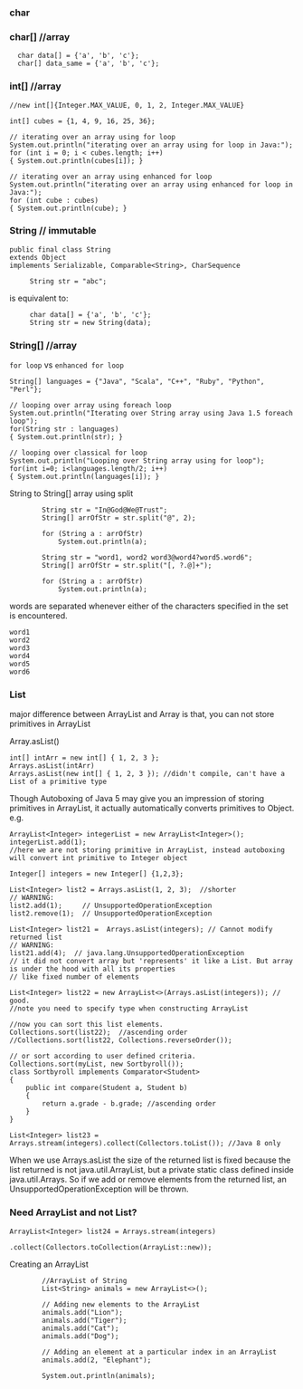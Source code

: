 ### char

### char[]  //array

```
  char data[] = {'a', 'b', 'c'};
  char[] data_same = {'a', 'b', 'c'};

```

### int[]   //array

```
//new int[]{Integer.MAX_VALUE, 0, 1, 2, Integer.MAX_VALUE}

int[] cubes = {1, 4, 9, 16, 25, 36}; 

// iterating over an array using for loop 
System.out.println("iterating over an array using for loop in Java:"); 
for (int i = 0; i < cubes.length; i++) 
{ System.out.println(cubes[i]); } 

// iterating over an array using enhanced for loop 
System.out.println("iterating over an array using enhanced for loop in Java:"); 
for (int cube : cubes) 
{ System.out.println(cube); }

```

### String  // immutable 

```
public final class String
extends Object
implements Serializable, Comparable<String>, CharSequence
```

```
     String str = "abc";
```
is equivalent to:
```
     char data[] = {'a', 'b', 'c'};
     String str = new String(data);
```

### String[]  //array

`for loop` vs `enhanced for loop`
```
String[] languages = {"Java", "Scala", "C++", "Ruby", "Python", "Perl"}; 

// looping over array using foreach loop 
System.out.println("Iterating over String array using Java 1.5 foreach loop"); 
for(String str : languages)
{ System.out.println(str); } 

// looping over classical for loop 
System.out.println("Looping over String array using for loop"); 
for(int i=0; i<languages.length/2; i++)
{ System.out.println(languages[i]); }

```

String to String[] array using split
```
        String str = "In@God@We@Trust"; 
        String[] arrOfStr = str.split("@", 2); 
  
        for (String a : arrOfStr) 
            System.out.println(a); 
``` 

```
        String str = "word1, word2 word3@word4?word5.word6"; 
        String[] arrOfStr = str.split("[, ?.@]+"); 
  
        for (String a : arrOfStr) 
            System.out.println(a);
```
words are separated whenever either of the characters specified in the set is encountered.
```
word1
word2
word3
word4
word5
word6
```

### List
major difference between ArrayList and Array is that, you can not store primitives in ArrayList

Array.asList()

```
int[] intArr = new int[] { 1, 2, 3 };
Arrays.asList(intArr)
Arrays.asList(new int[] { 1, 2, 3 }); //didn't compile, can't have a List of a primitive type
```
Though Autoboxing of Java 5 may give you an impression of storing primitives in ArrayList, 
it actually automatically converts primitives to Object. e.g.

```
ArrayList<Integer> integerList = new ArrayList<Integer>();
integerList.add(1); 
//here we are not storing primitive in ArrayList, instead autoboxing will convert int primitive to Integer object
```


```
Integer[] integers = new Integer[] {1,2,3};

List<Integer> list2 = Arrays.asList(1, 2, 3);  //shorter
// WARNING:
list2.add(1);     // UnsupportedOperationException
list2.remove(1);  // UnsupportedOperationException

List<Integer> list21 =  Arrays.asList(integers); // Cannot modify returned list
// WARNING:
list21.add(4);  // java.lang.UnsupportedOperationException
// it did not convert array but 'represents' it like a List. But array is under the hood with all its properties 
// like fixed number of elements

List<Integer> list22 = new ArrayList<>(Arrays.asList(integers)); // good. 
//note you need to specify type when constructing ArrayList

//now you can sort this list elements. 
Collections.sort(list22);  //ascending order
//Collections.sort(list22, Collections.reverseOrder()); 

// or sort according to user defined criteria. 
Collections.sort(myList, new Sortbyroll()); 
class Sortbyroll implements Comparator<Student> 
{ 
    public int compare(Student a, Student b) 
    { 
        return a.grade - b.grade; //ascending order
    } 
} 
        
List<Integer> list23 = Arrays.stream(integers).collect(Collectors.toList()); //Java 8 only
```
When we use Arrays.asList the size of the returned list is fixed because the list returned is not java.util.ArrayList, 
but a private static class defined inside java.util.Arrays. 
So if we add or remove elements from the returned list, an UnsupportedOperationException will be thrown.

### Need ArrayList and not List?

```
ArrayList<Integer> list24 = Arrays.stream(integers)
                          .collect(Collectors.toCollection(ArrayList::new));
```                          

Creating an ArrayList
```
        //ArrayList of String
        List<String> animals = new ArrayList<>();

        // Adding new elements to the ArrayList
        animals.add("Lion");
        animals.add("Tiger");
        animals.add("Cat");
        animals.add("Dog");

        // Adding an element at a particular index in an ArrayList
        animals.add(2, "Elephant");
        
        System.out.println(animals);

```        
